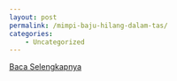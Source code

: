 ```yaml
---
layout: post
permalink: /mimpi-baju-hilang-dalam-tas/
categories:
    - Uncategorized
---
```


[Baca Selengkapnya](/02)